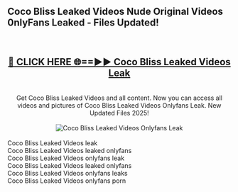 <h2>Coco Bliss Leaked Videos Nude Original Videos 0nlyFans Leaked - Files Updated! </h2>
<br>
<div align="center">
<h2><a href="https://213.232.235.80/live/video.php?q=coco-bliss-leaked-videos" rel="nofollow">🔴 CLICK HERE 🌐==►► Coco Bliss Leaked Videos Leak</a></h2>
<br>
Get Coco Bliss Leaked Videos and all content. Now you can access all videos and pictures of Coco Bliss Leaked Videos Onlyfans Leak. New Updated Files 2025!
<br>
<br>
<a href="https://213.232.235.80/live/video.php?q=coco-bliss-leaked-videos" rel="nofollow" data-target="animated-image.originalLink"><img src="https://i.imgur.com/1EjSzPs.png" alt="Coco Bliss Leaked Videos Onlyfans Leak" style="max-width: 100%; display: inline-block;" data-target="animated-image.originalImage"></a>
</div>
<br>
Coco Bliss Leaked Videos leak<br>
Coco Bliss Leaked Videos leaked onlyfans<br>
Coco Bliss Leaked Videos onlyfans leak<br>
Coco Bliss Leaked Videos leaked onlyfans<br>
Coco Bliss Leaked Videos onlyfans leaks<br>
Coco Bliss Leaked Videos onlyfans porn
